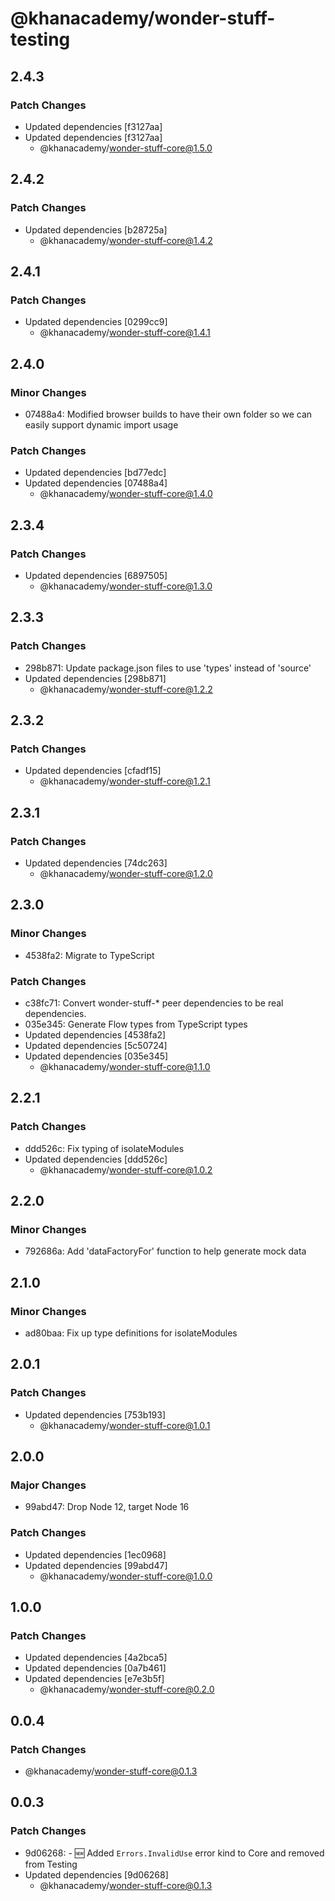 # @khanacademy/wonder-stuff-testing

## 2.4.3

### Patch Changes

-   Updated dependencies [f3127aa]
-   Updated dependencies [f3127aa]
    -   @khanacademy/wonder-stuff-core@1.5.0

## 2.4.2

### Patch Changes

-   Updated dependencies [b28725a]
    -   @khanacademy/wonder-stuff-core@1.4.2

## 2.4.1

### Patch Changes

-   Updated dependencies [0299cc9]
    -   @khanacademy/wonder-stuff-core@1.4.1

## 2.4.0

### Minor Changes

-   07488a4: Modified browser builds to have their own folder so we can easily support dynamic import usage

### Patch Changes

-   Updated dependencies [bd77edc]
-   Updated dependencies [07488a4]
    -   @khanacademy/wonder-stuff-core@1.4.0

## 2.3.4

### Patch Changes

-   Updated dependencies [6897505]
    -   @khanacademy/wonder-stuff-core@1.3.0

## 2.3.3

### Patch Changes

-   298b871: Update package.json files to use 'types' instead of 'source'
-   Updated dependencies [298b871]
    -   @khanacademy/wonder-stuff-core@1.2.2

## 2.3.2

### Patch Changes

-   Updated dependencies [cfadf15]
    -   @khanacademy/wonder-stuff-core@1.2.1

## 2.3.1

### Patch Changes

-   Updated dependencies [74dc263]
    -   @khanacademy/wonder-stuff-core@1.2.0

## 2.3.0

### Minor Changes

-   4538fa2: Migrate to TypeScript

### Patch Changes

-   c38fc71: Convert wonder-stuff-\* peer dependencies to be real dependencies.
-   035e345: Generate Flow types from TypeScript types
-   Updated dependencies [4538fa2]
-   Updated dependencies [5c50724]
-   Updated dependencies [035e345]
    -   @khanacademy/wonder-stuff-core@1.1.0

## 2.2.1

### Patch Changes

-   ddd526c: Fix typing of isolateModules
-   Updated dependencies [ddd526c]
    -   @khanacademy/wonder-stuff-core@1.0.2

## 2.2.0

### Minor Changes

-   792686a: Add 'dataFactoryFor' function to help generate mock data

## 2.1.0

### Minor Changes

-   ad80baa: Fix up type definitions for isolateModules

## 2.0.1

### Patch Changes

-   Updated dependencies [753b193]
    -   @khanacademy/wonder-stuff-core@1.0.1

## 2.0.0

### Major Changes

-   99abd47: Drop Node 12, target Node 16

### Patch Changes

-   Updated dependencies [1ec0968]
-   Updated dependencies [99abd47]
    -   @khanacademy/wonder-stuff-core@1.0.0

## 1.0.0

### Patch Changes

-   Updated dependencies [4a2bca5]
-   Updated dependencies [0a7b461]
-   Updated dependencies [e7e3b5f]
    -   @khanacademy/wonder-stuff-core@0.2.0

## 0.0.4

### Patch Changes

-   @khanacademy/wonder-stuff-core@0.1.3

## 0.0.3

### Patch Changes

-   9d06268: - 🆕 Added `Errors.InvalidUse` error kind to Core and removed from Testing
-   Updated dependencies [9d06268]
    -   @khanacademy/wonder-stuff-core@0.1.3
